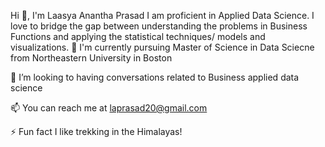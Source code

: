 Hi 👋, I'm Laasya Anantha Prasad
I am proficient in Applied Data Science. I love to bridge the gap between understanding the problems in Business Functions and applying the statistical techniques/ models and visualizations.
🌱 I'm currently pursuing Master of Science in Data Sciecne from Northeastern University in Boston

👯 I’m looking to having conversations related to Business applied data science

📫 You can reach me at laprasad20@gmail.com

⚡ Fun fact I like trekking in the Himalayas!
